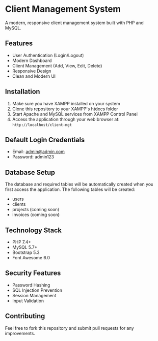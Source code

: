 # Client Management System

A modern, responsive client management system built with PHP and MySQL.

## Features

- User Authentication (Login/Logout)
- Modern Dashboard
- Client Management (Add, View, Edit, Delete)
- Responsive Design
- Clean and Modern UI

## Installation

1. Make sure you have XAMPP installed on your system
2. Clone this repository to your XAMPP's htdocs folder
3. Start Apache and MySQL services from XAMPP Control Panel
4. Access the application through your web browser at: `http://localhost/client-mgt`

## Default Login Credentials

- Email: admin@admin.com
- Password: admin123

## Database Setup

The database and required tables will be automatically created when you first access the application. The following tables will be created:

- users
- clients
- projects (coming soon)
- invoices (coming soon)

## Technology Stack

- PHP 7.4+
- MySQL 5.7+
- Bootstrap 5.3
- Font Awesome 6.0

## Security Features

- Password Hashing
- SQL Injection Prevention
- Session Management
- Input Validation

## Contributing

Feel free to fork this repository and submit pull requests for any improvements.
